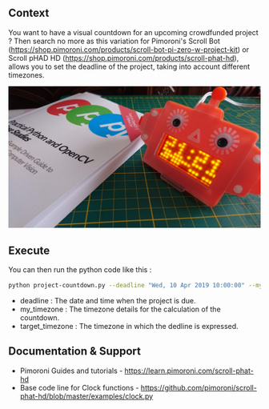 ## Context

You want to have a visual countdown for an upcoming crowdfunded project ?
Then search no more as this variation for Pimoroni's Scroll Bot (https://shop.pimoroni.com/products/scroll-bot-pi-zero-w-project-kit) or Scroll pHAD HD (https://shop.pimoroni.com/products/scroll-phat-hd), allows you to set the deadline of the project, taking into account different timezones.

![Countdown](https://github.com/pierreyvesbaloche/countdown/blob/master/resources/scroll-countdown.png)

## Execute

You can then run the python code like this :

```bash
python project-countdown.py --deadline "Wed, 10 Apr 2019 10:00:00" --my_timezone "Europe/Paris" --target_timezone "US/Eastern" 
```
* deadline : The date and time when the project is due.
* my_timezone : The timezone details for the calculation of the countdown.
* target_timezone : The timezone in which the dedline is expressed.

## Documentation & Support

* Pimoroni Guides and tutorials - https://learn.pimoroni.com/scroll-phat-hd
* Base code line for Clock functions - https://github.com/pimoroni/scroll-phat-hd/blob/master/examples/clock.py
